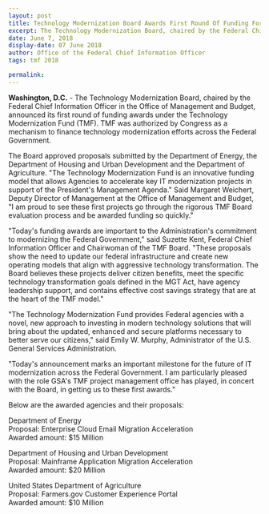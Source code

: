 ```yaml
---
layout: post
title: Technology Modernization Board Awards First Round Of Funding For Modernizing Agency Technology
excerpt: The Technology Modernization Board, chaired by the Federal Chief Information Officer in the Office of Management and Budget, announced its first round of funding awards under the Technology Modernization Fund (TMF).
date: June 7, 2018
display-date: 07 June 2018
author: Office of the Federal Chief Information Officer
tags: tmf 2018

permalink:
---
```

**Washington, D.C.** - The Technology Modernization Board, chaired by the Federal Chief Information Officer in the Office of Management and Budget, announced its first round of funding awards under the Technology Modernization Fund (TMF). TMF was authorized by Congress as a mechanism to finance technology modernization efforts across the Federal Government.

The Board approved proposals submitted by the Department of Energy, the Department of Housing and Urban Development and the Department of Agriculture. "The Technology Modernization Fund is an innovative funding model that allows Agencies to accelerate key IT modernization projects in support of the President's Management Agenda." Said Margaret Weichert, Deputy Director of Management at the Office of Management and Budget, "I am proud to see these first projects go through the rigorous TMF Board evaluation process and be awarded funding so quickly."

"Today's funding awards are important to the Administration's commitment to modernizing the Federal Government," said Suzette Kent, Federal Chief Information Officer and Chairwoman of the TMF Board. "These proposals show the need to update our federal infrastructure and create new operating models that align with aggressive technology transformation. The Board believes these projects deliver citizen benefits, meet the specific technology transformation goals defined in the MGT Act, have agency leadership support, and contains effective cost savings strategy that are at the heart of the TMF model."

"The Technology Modernization Fund provides Federal agencies with a novel, new approach to investing in modern technology solutions that will bring about the updated, enhanced and secure platforms necessary to better serve our citizens," said Emily W. Murphy, Administrator of the U.S. General Services Administration.

"Today's announcement marks an important milestone for the future of IT modernization across the Federal Government. I am particularly pleased with the role GSA's TMF project management office has played, in concert with the Board, in getting us to these first awards."

Below are the awarded agencies and their proposals:

Department of Energy  
Proposal: Enterprise Cloud Email Migration Acceleration  
Awarded amount: $15 Million  

Department of Housing and Urban Development  
Proposal: Mainframe Application Migration Acceleration  
Awarded amount: $20 Million  

United States Department of Agriculture  
Proposal: Farmers.gov Customer Experience Portal  
Awarded amount: $10 Million  
